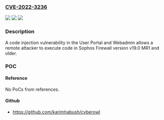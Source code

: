### [CVE-2022-3236](https://cve.mitre.org/cgi-bin/cvename.cgi?name=CVE-2022-3236)
![](https://img.shields.io/static/v1?label=Product&message=Sophos%20Firewall&color=blue)
![](https://img.shields.io/static/v1?label=Version&message=%3C%3D%2018.5%20MR4%20&color=brighgreen)
![](https://img.shields.io/static/v1?label=Vulnerability&message=n%2Fa&color=brighgreen)

### Description

A code injection vulnerability in the User Portal and Webadmin allows a remote attacker to execute code in Sophos Firewall version v19.0 MR1 and older.

### POC

#### Reference
No PoCs from references.

#### Github
- https://github.com/karimhabush/cyberowl

